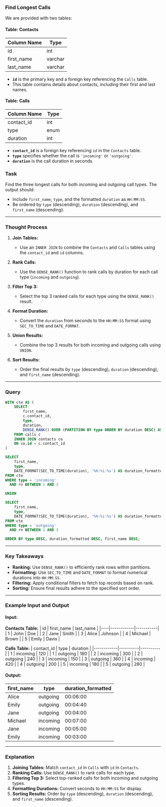### Find Longest Calls

We are provided with two tables:

#### Table: Contacts
| Column Name | Type    |
|-------------|---------|
| id          | int     |
| first_name  | varchar |
| last_name   | varchar |

- **`id`** is the primary key and a foreign key referencing the `Calls` table.
- This table contains details about contacts, including their first and last names.

#### Table: Calls
| Column Name | Type    |
|-------------|---------|
| contact_id  | int     |
| type        | enum    |
| duration    | int     |

- **`contact_id`** is a foreign key referencing `id` in the `Contacts` table.
- **`type`** specifies whether the call is `'incoming'` or `'outgoing'`.
- **`duration`** is the call duration in seconds.

### Task
Find the three longest calls for both incoming and outgoing call types. The output should:
- Include `first_name`, `type`, and the formatted `duration` as `HH:MM:SS`.
- Be ordered by `type` (descending), `duration` (descending), and `first_name` (descending).

---

### Thought Process
1. **Join Tables:**
   - Use an `INNER JOIN` to combine the `Contacts` and `Calls` tables using the `contact_id` and `id` columns.

2. **Rank Calls:**
   - Use the `DENSE_RANK()` function to rank calls by duration for each call type (`incoming` and `outgoing`).

3. **Filter Top 3:**
   - Select the top 3 ranked calls for each type using the `DENSE_RANK()` result.

4. **Format Duration:**
   - Convert the `duration` from seconds to the `HH:MM:SS` format using `SEC_TO_TIME` and `DATE_FORMAT`.

5. **Union Results:**
   - Combine the top 3 results for both incoming and outgoing calls using `UNION`.

6. **Sort Results:**
   - Order the final results by `type` (descending), `duration` (descending), and `first_name` (descending).

---

### Query
```sql
WITH cte AS (
    SELECT 
        first_name,
        c.contact_id, 
        type,
        duration,
        DENSE_RANK() OVER (PARTITION BY type ORDER BY duration DESC) AS rn
    FROM calls c
    INNER JOIN contacts co
    ON co.id = c.contact_id
)

SELECT 
    first_name,
    type,
    DATE_FORMAT(SEC_TO_TIME(duration), '%H:%i:%s') AS duration_formatted
FROM cte
WHERE type = 'incoming'
  AND rn BETWEEN 1 AND 3

UNION

SELECT 
    first_name,
    type,
    DATE_FORMAT(SEC_TO_TIME(duration), '%H:%i:%s') AS duration_formatted
FROM cte
WHERE type = 'outgoing'
  AND rn BETWEEN 1 AND 3

ORDER BY type DESC, duration_formatted DESC, first_name DESC;
```

---

### Key Takeaways
- **Ranking:** Use `DENSE_RANK()` to efficiently rank rows within partitions.
- **Formatting:** Use `SEC_TO_TIME` and `DATE_FORMAT` to format numerical durations into `HH:MM:SS`.
- **Filtering:** Apply conditional filters to fetch top records based on rank.
- **Sorting:** Ensure final results adhere to the specified sort order.

---

### Example Input and Output

#### Input:
**Contacts Table:**
| id | first_name | last_name |
|----|------------|-----------|
| 1  | John       | Doe       |
| 2  | Jane       | Smith     |
| 3  | Alice      | Johnson   |
| 4  | Michael    | Brown     |
| 5  | Emily      | Davis     |

**Calls Table:**
| contact_id | type     | duration |
|------------|----------|----------|
| 1          | incoming | 120      |
| 1          | outgoing | 180      |
| 2          | incoming | 300      |
| 2          | outgoing | 240      |
| 3          | incoming | 150      |
| 3          | outgoing | 360      |
| 4          | incoming | 420      |
| 4          | outgoing | 200      |
| 5          | incoming | 180      |
| 5          | outgoing | 280      |

#### Output:
| first_name | type     | duration_formatted |
|------------|----------|--------------------|
| Alice      | outgoing | 00:06:00          |
| Emily      | outgoing | 00:04:40          |
| Jane       | outgoing | 00:04:00          |
| Michael    | incoming | 00:07:00          |
| Jane       | incoming | 00:05:00          |
| Emily      | incoming | 00:03:00          |

---

### Explanation
1. **Joining Tables:** Match `contact_id` in `Calls` with `id` in `Contacts`.
2. **Ranking Calls:** Use `DENSE_RANK()` to rank calls for each type.
3. **Filtering Top 3:** Select top-ranked calls for both incoming and outgoing types.
4. **Formatting Durations:** Convert seconds to `HH:MM:SS` for display.
5. **Sorting Results:** Order by `type` (descending), `duration` (descending), and `first_name` (descending).
